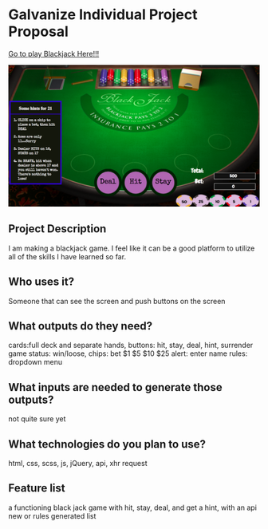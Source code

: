 # Galvanize Individual Project Proposal
[Go to play Blackjack Here!!!](http://andrew-icf.github.io/)

![Blackjack](/images/complete.png?raw=true "Blackjack")


## Project Description
I am making a blackjack game. I feel like it can be a good platform to utilize all of the skills I have learned so far.

## Who uses it?
Someone that can see the screen and push buttons on the screen

## What outputs do they need?
cards:full deck and separate hands, buttons: hit, stay, deal, hint, surrender
game status: win/loose, chips: bet $1 $5 $10 $25
alert: enter name
rules: dropdown menu

## What inputs are needed to generate those outputs?
not quite sure yet

## What technologies do you plan to use?
html, css, scss, js, jQuery, api, xhr request

## Feature list
a functioning black jack game with hit, stay, deal, and get a hint, with an api new or rules generated list
